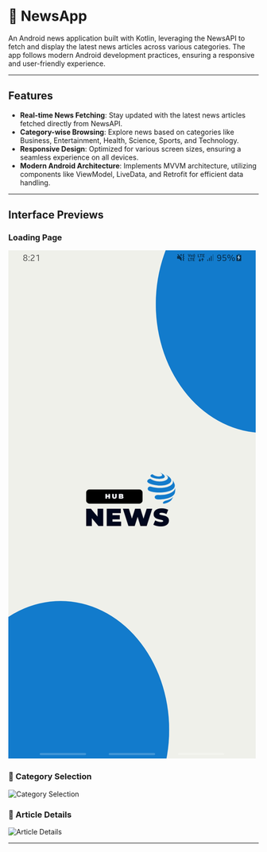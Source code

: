 # 📰 NewsApp

An Android news application built with Kotlin, leveraging the NewsAPI to fetch and display the latest news articles across various categories. The app follows modern Android development practices, ensuring a responsive and user-friendly experience.

---

## Features

- **Real-time News Fetching**: Stay updated with the latest news articles fetched directly from NewsAPI.
- **Category-wise Browsing**: Explore news based on categories like Business, Entertainment, Health, Science, Sports, and Technology.
- **Responsive Design**: Optimized for various screen sizes, ensuring a seamless experience on all devices.
- **Modern Android Architecture**: Implements MVVM architecture, utilizing components like ViewModel, LiveData, and Retrofit for efficient data handling.

---

## Interface Previews

### Loading Page

![Home Page](https://github.com/samiho03/NewsApp/blob/main/images/LoadingPage.jpg)

### 📂 Category Selection

![Category Selection](path_to_category_selection_image)

### 📄 Article Details

![Article Details](path_to_article_details_image)


---


